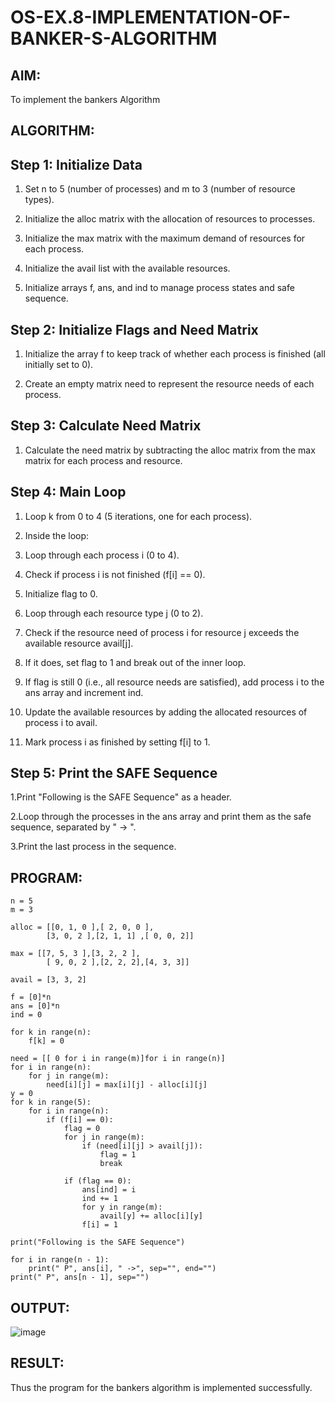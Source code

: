 # OS-EX.8-IMPLEMENTATION-OF-BANKER-S-ALGORITHM

## AIM:

To implement the bankers Algorithm

## ALGORITHM:

## Step 1: Initialize Data

1. Set n to 5 (number of processes) and m to 3 (number of resource types).

2. Initialize the alloc matrix with the allocation of resources to processes.

3. Initialize the max matrix with the maximum demand of resources for each process.

4. Initialize the avail list with the available resources.

5. Initialize arrays f, ans, and ind to manage process states and safe sequence.

## Step 2: Initialize Flags and Need Matrix

1. Initialize the array f to keep track of whether each process is finished (all initially set to 0).

2. Create an empty matrix need to represent the resource needs of each process.

## Step 3: Calculate Need Matrix

1. Calculate the need matrix by subtracting the alloc matrix from the max matrix for each process and resource.

## Step 4: Main Loop

1. Loop k from 0 to 4 (5 iterations, one for each process).

2. Inside the loop:

3. Loop through each process i (0 to 4).

4. Check if process i is not finished (f[i] == 0).

5. Initialize flag to 0.

6. Loop through each resource type j (0 to 2).

7. Check if the resource need of process i for resource j exceeds the available resource avail[j].

8. If it does, set flag to 1 and break out of the inner loop.

9. If flag is still 0 (i.e., all resource needs are satisfied), add process i to the ans array and increment ind.

10. Update the available resources by adding the allocated resources of process i to avail.

11. Mark process i as finished by setting f[i] to 1.
 
## Step 5: Print the SAFE Sequence

1.Print "Following is the SAFE Sequence" as a header.

2.Loop through the processes in the ans array and print them as the safe sequence, separated by " -> ".

3.Print the last process in the sequence.

## PROGRAM:
```
n = 5
m = 3

alloc = [[0, 1, 0 ],[ 2, 0, 0 ],
        [3, 0, 2 ],[2, 1, 1] ,[ 0, 0, 2]]

max = [[7, 5, 3 ],[3, 2, 2 ],
        [ 9, 0, 2 ],[2, 2, 2],[4, 3, 3]]

avail = [3, 3, 2]

f = [0]*n
ans = [0]*n
ind = 0

for k in range(n):
    f[k] = 0

need = [[ 0 for i in range(m)]for i in range(n)]
for i in range(n):
    for j in range(m):
        need[i][j] = max[i][j] - alloc[i][j]
y = 0
for k in range(5):
    for i in range(n):
        if (f[i] == 0):
            flag = 0
            for j in range(m):
                if (need[i][j] > avail[j]):
                    flag = 1
                    break

            if (flag == 0):
                ans[ind] = i
                ind += 1
                for y in range(m):
                    avail[y] += alloc[i][y]
                f[i] = 1

print("Following is the SAFE Sequence")

for i in range(n - 1):
    print(" P", ans[i], " ->", sep="", end="")
print(" P", ans[n - 1], sep="")
```
## OUTPUT:

![image](https://github.com/Kishore2o/OS-EX.8-IMPLEMENTATION-OF-BANKER-S-ALGORITHM/assets/118679883/59e423f7-890b-4beb-b8ae-4a923d1b4e60)


## RESULT:


Thus the program for the bankers algorithm is implemented successfully.

